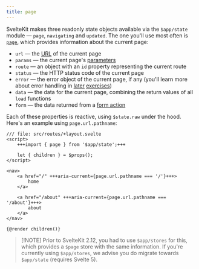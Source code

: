 ```yaml
---
title: page
---
```


SvelteKit makes three readonly state objects available via the `$app/state` module — `page`, `navigating` and `updated`. The one you'll use most often is [`page`](/docs/kit/@sveltejs-kit#Page), which provides information about the current page:

- `url` — the [URL](https://developer.mozilla.org/en-US/docs/Web/API/URL) of the current page
- `params` — the current page's [parameters](params)
- `route` — an object with an `id` property representing the current route
- `status` — the HTTP status code of the current page
- `error` — the error object of the current page, if any (you'll learn more about error handling in [later](error-basics) [exercises](handleerror))
- `data` — the data for the current page, combining the return values of all `load` functions
- `form` — the data returned from a [form action](the-form-element)

Each of these properties is reactive, using `$state.raw` under the hood. Here's an example using `page.url.pathname`:

```svelte
/// file: src/routes/+layout.svelte
<script>
	+++import { page } from '$app/state';+++

	let { children } = $props();
</script>

<nav>
	<a href="/" +++aria-current={page.url.pathname === '/'}+++>
		home
	</a>

	<a href="/about" +++aria-current={page.url.pathname === '/about'}+++>
		about
	</a>
</nav>

{@render children()}
```

> [!NOTE] Prior to SvelteKit 2.12, you had to use `$app/stores` for this, which provides a `$page` store with the same information. If you're currently using `$app/stores`, we advise you do migrate towards `$app/state` (requires Svelte 5).

